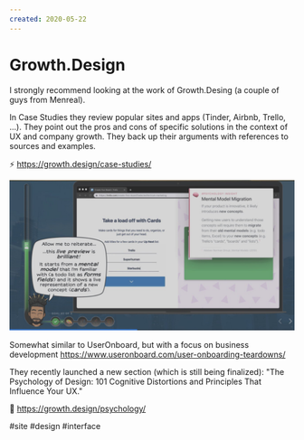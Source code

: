 ```yaml
---
created: 2020-05-22
---
```


# Growth.Design

I strongly recommend looking at the work of Growth.Desing (a couple of guys from Menreal).

In Case Studies they review popular sites and apps (Tinder, Airbnb, Trello, ...).
They point out the pros and cons of specific solutions in the context of UX and company growth.
They back up their arguments with references to sources and examples.

⚡️ https://growth.design/case-studies/

![Growth.Design screenshot](growth.design.jpeg "Growth.Design screenshot")

Somewhat similar to UserOnboard, but with a focus on business development
https://www.useronboard.com/user-onboarding-teardowns/

They recently launched a new section (which is still being finalized): "The Psychology of Design: 101 Cognitive Distortions and Principles That Influence Your UX."

🧠 https://growth.design/psychology/

#site #design #interface
